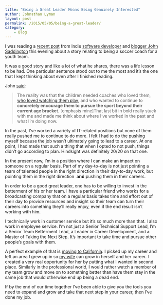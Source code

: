 ```yaml
---
title: "Being a Great Leader Means Being Genuinely Interested"
author: Johnathan Lyman
layout: post
permalink: /2015/05/05/being-a-great-leader/
category:
    - Blog
---
```


I was reading a [recent post](http://john.do/children-over-soccer/) from Indie [software developer](//desk.pm) and [blogger John Saddington](//john.do) this evening about a story relating to being a soccer coach for a youth team.

It was a good story and like a lot of what he shares, there was a life lesson to be had. One particular sentence stood out to me the most and it’s the one that I kept thinking about even after I finished reading.

John [said](http://john.do/children-over-soccer/):

> The reality was that the children needed coaches who loved them,&nbsp; [who loved watching them play](http://john.do/love-play/), and who wanted to continue to **concretely encourage them to pursue the sport beyond their current age bracket**. [emphasis mine]That last bit in bold really stuck with me and made me think about where I’ve worked in the past and what I’m doing now.

In the past, I’ve worked a variety of IT-related positions but none of them really pushed me to continue to do more. I felt I had to do the pushing myself because the job wasn’t ultimately going to lead to a career. At one point, I had made that such a thing that when I opted to not push, things didn’t go according to plan. Hindsight was definitely 20/20 on that one.

In the present now, I’m in a position where I can make an impact on someone on a regular basis. Part of my day-to-day is not just pointing a team of talented people in the right direction in their day-to-day work, but pointing them in the right direction&nbsp; **and** pushing them in their careers.

In order to be a good great leader, one has to be willing to invest in the betterment of his or her team. I have a particular friend who works for a broadcasting company that on a regular basis takes time and effort out of their day to provide resources and insight so their team can turn their careers into something they’ll really enjoy, even if the end result isn’t working with him.

I technically work in customer service but it’s so much more than that. I also work in employee service. I’m not just a Senior Technical Support Lead, I’m a Senior Team Betterment Lead, a Leader&nbsp;in Career Development, and a Master of Taking the Next Step. It’s important to take time and pursue other people’s goals with them.

A perfect example of that is [moving to California](http://johnathanlyman.com/p/moving-to-cali/). I picked up my career and left an area I grew up in so [my wife](http://johnathanlyman.com/p/my-support/) can grow in herself and her career. I created a very real opportunity for her by putting what I wanted in second place. Similarly in the professional world, I would rather watch a member of my team grow and move on to something better than have them stay in the same job that would otherwise end up being a dead end.

If by the end of our time together I’ve been able to give you the tools you need to expand and grow and take that next step in your career, then I’ve done my job.

&nbsp;

